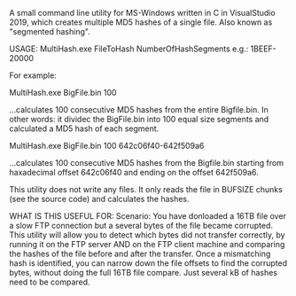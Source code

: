 A small command line utility for MS-Windows written in C in VisualStudio 2019, which creates multiple MD5 hashes of a single file. Also known as "segmented hashing".

USAGE: MultiHash.exe FileToHash NumberOfHashSegments <OffsetRange> e.g.: 1BEEF-20000

For example:

MultiHash.exe BigFile.bin 100

...calculates 100 consecutive MD5 hashes from the entire Bigfile.bin.
In other words: it dividec the BigFile.bin into 100 equal size segments and calculated a MD5 hash of each segment.

MultiHash.exe BigFile.bin 100 642c06f40-642f509a6

...calculates 100 consecutive MD5 hashes from the Bigfile.bin starting from haxadecimal offset 642c06f40 and ending on the offset 642f509a6.

This utility does not write any files.  It only reads the file in BUFSIZE chunks (see the source code) and calculates the hashes.

WHAT IS THIS USEFUL FOR:
Scenario:  You have donloaded a 16TB file over a slow FTP connection but a several bytes of the file became corrupted.  This utility will allow you to detect which bytes did not transfer correctly, by running it on the FTP server AND on the FTP client machine and comparing the hashes of the file before and after the transfer.  Once a mismatching hash is identified, you can narrow down the file offsets to find the corrupted bytes, without doing the full 16TB file compare. Just several kB of hashes need to be compared.